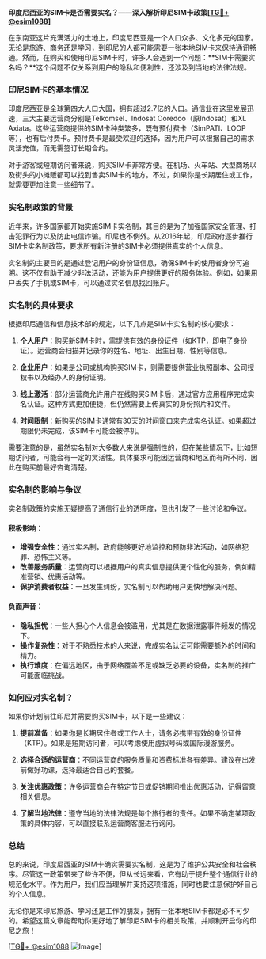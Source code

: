 **印度尼西亚的SIM卡是否需要实名？——深入解析印尼SIM卡政策[[TG💪+ @esim1088](https://t.me/s/esim1088)]**

在东南亚这片充满活力的土地上，印度尼西亚是一个人口众多、文化多元的国家。无论是旅游、商务还是学习，到印尼的人都可能需要一张本地SIM卡来保持通讯畅通。然而，在购买和使用印尼SIM卡时，许多人会遇到一个问题：**SIM卡需要实名吗？**这个问题不仅关系到用户的隐私和便利性，还涉及到当地的法律法规。

### 印尼SIM卡的基本情况

印度尼西亚是全球第四大人口大国，拥有超过2.7亿的人口。通信业在这里发展迅速，三大主要运营商分别是Telkomsel、Indosat Ooredoo（原Indosat）和XL Axiata。这些运营商提供的SIM卡种类繁多，既有预付费卡（SimPATI、LOOP等），也有后付费卡。预付费卡是最受欢迎的选择，因为用户可以根据自己的需求灵活充值，而无需签订长期合约。

对于游客或短期访问者来说，购买SIM卡非常方便。在机场、火车站、大型商场以及街头的小摊贩都可以找到售卖SIM卡的地方。不过，如果你是长期居住或工作，就需要更加注意一些细节了。

### 实名制政策的背景

近年来，许多国家都开始实施SIM卡实名制，其目的是为了加强国家安全管理、打击犯罪行为以及防止电信诈骗。印尼也不例外。从2016年起，印尼政府逐步推行SIM卡实名制政策，要求所有新注册的SIM卡必须提供真实的个人信息。

实名制的主要目的是通过登记用户的身份证信息，确保SIM卡的使用者身份可追溯。这不仅有助于减少非法活动，还能为用户提供更好的服务体验。例如，如果用户丢失了手机或SIM卡，可以通过实名信息找回账户。

### 实名制的具体要求

根据印尼通信和信息技术部的规定，以下几点是SIM卡实名制的核心要求：

1. **个人用户**：购买新SIM卡时，需提供有效的身份证件（如KTP，即电子身份证）。运营商会扫描并记录你的姓名、地址、出生日期、性别等信息。
   
2. **企业用户**：如果是公司或机构购买SIM卡，则需要提供营业执照副本、公司授权书以及经办人的身份证明。

3. **线上激活**：部分运营商允许用户在线购买SIM卡后，通过官方应用程序完成实名认证。这种方式更加便捷，但仍然需要上传真实的身份照片和文件。

4. **时间限制**：新购买的SIM卡通常有30天的时间窗口来完成实名认证。如果超过期限仍未完成，该SIM卡可能会被停机。

需要注意的是，虽然实名制对大多数人来说是强制性的，但在某些情况下，比如短期访问者，可能会有一定的灵活性。具体要求可能因运营商和地区而有所不同，因此在购买前最好咨询清楚。

### 实名制的影响与争议

实名制政策的实施无疑提高了通信行业的透明度，但也引发了一些讨论和争议。

#### 积极影响：
- **增强安全性**：通过实名制，政府能够更好地监控和预防非法活动，如网络犯罪、恐怖主义等。
- **改善服务质量**：运营商可以根据用户的真实信息提供更个性化的服务，例如精准营销、优惠活动等。
- **保护消费者权益**：一旦发生纠纷，实名制可以帮助用户更快地解决问题。

#### 负面声音：
- **隐私担忧**：一些人担心个人信息会被滥用，尤其是在数据泄露事件频发的情况下。
- **操作复杂性**：对于不熟悉技术的人来说，完成实名认证可能需要额外的时间和精力。
- **执行难度**：在偏远地区，由于网络覆盖不足或缺乏必要的设备，实名制的推广可能面临挑战。

### 如何应对实名制？

如果你计划前往印尼并需要购买SIM卡，以下是一些建议：

1. **提前准备**：如果你是长期居住者或工作人士，请务必携带有效的身份证件（KTP）。如果是短期访问者，可以考虑使用虚拟号码或国际漫游服务。

2. **选择合适的运营商**：不同运营商的服务质量和资费标准各有差异。建议在出发前做好功课，选择最适合自己的套餐。

3. **关注优惠政策**：许多运营商会在特定节日或促销期间推出优惠活动，记得留意相关信息。

4. **了解当地法律**：遵守当地的法律法规是每个旅行者的责任。如果不确定某项政策的具体内容，可以直接联系运营商客服进行询问。

### 总结

总的来说，印度尼西亚的SIM卡确实需要实名制，这是为了维护公共安全和社会秩序。尽管这一政策带来了些许不便，但从长远来看，它有助于提升整个通信行业的规范化水平。作为用户，我们应当理解并支持这项措施，同时也要注意保护好自己的个人信息。

无论你是来印尼旅游、学习还是工作的朋友，拥有一张本地SIM卡都是必不可少的。希望这篇文章能帮助你更好地了解印尼SIM卡的相关政策，并顺利开启你的印尼之旅！

[[TG💪+ @esim1088](https://t.me/s/esim1088) ![Image](https://i.postimg.cc/4NQfJmqS/Snipaste-2025-05-13-00-14-12.png)]